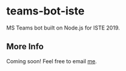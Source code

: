 # teams-bot-iste
MS Teams bot built on Node.js for ISTE 2019.

## More Info
Coming soon! Feel free to email [me](mailto:rdominguez@altamontschool.org).
